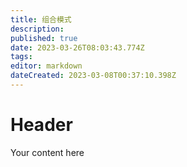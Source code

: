 ```yaml
---
title: 组合模式
description: 
published: true
date: 2023-03-26T08:03:43.774Z
tags: 
editor: markdown
dateCreated: 2023-03-08T00:37:10.398Z
---
```


# Header
Your content here